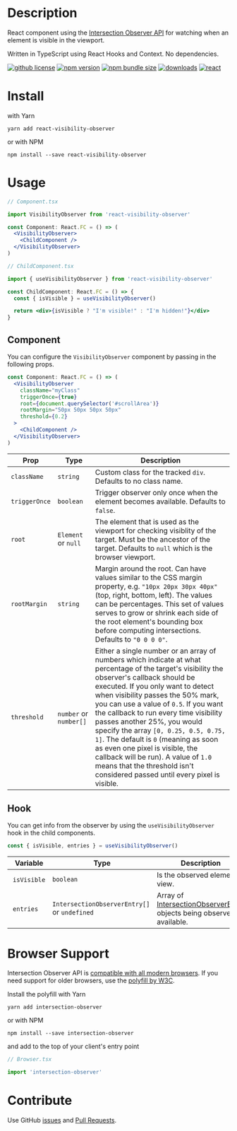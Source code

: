 # Description

React component using the [Intersection Observer API](https://developer.mozilla.org/en-US/docs/Web/API/Intersection_Observer_API) for watching when an element is visible in the viewport.

Written in TypeScript using React Hooks and Context. No dependencies.

[![github license](https://img.shields.io/badge/license-MIT-brightgreen.svg)](https://github.com/jonikanerva/react-visibility-observer/blob/master/license) [![npm version](https://img.shields.io/npm/v/react-visibility-observer.svg?color=brightgreen)](https://www.npmjs.com/package/react-visibility-observer) [![npm bundle size](https://img.shields.io/bundlephobia/min/react-visibility-observer.svg?color=brightgreen)](https://www.npmjs.com/package/react-visibility-observer) [![downloads](https://img.shields.io/npm/dw/react-visibility-observer.svg)](https://www.npmjs.com/package/react-visibility-observer) [![react](https://img.shields.io/npm/dependency-version/react-visibility-observer/peer/react.svg?color=brightgreen)](https://www.npmjs.com/package/react-visibility-observer)

# Install

with Yarn

```
yarn add react-visibility-observer
```

or with NPM

```
npm install --save react-visibility-observer
```

# Usage

```jsx
// Component.tsx

import VisibilityObserver from 'react-visibility-observer'

const Component: React.FC = () => (
  <VisibilityObserver>
    <ChildComponent />
  </VisibilityObserver>
)
```

```jsx
// ChildComponent.tsx

import { useVisibilityObserver } from 'react-visibility-observer'

const ChildComponent: React.FC = () => {
  const { isVisible } = useVisibilityObserver()

  return <div>{isVisible ? "I'm visible!" : "I'm hidden!"}</div>
}
```

## Component

You can configure the `VisibilityObserver` component by passing in the following props.

```jsx
const Component: React.FC = () => (
  <VisibilityObserver
    className="myClass"
    triggerOnce={true}
    root={document.querySelector('#scrollArea')}
    rootMargin="50px 50px 50px 50px"
    threshold={0.2}
  >
    <ChildComponent />
  </VisibilityObserver>
)
```

| Prop          |  Type                  | Description                                                                                                                                                                                                                                                                                                                                                                                                                                                                                                                                                                        |
| ------------- | ---------------------- | ---------------------------------------------------------------------------------------------------------------------------------------------------------------------------------------------------------------------------------------------------------------------------------------------------------------------------------------------------------------------------------------------------------------------------------------------------------------------------------------------------------------------------------------------------------------------------------- |
| `className`   | `string`               | Custom class for the tracked `div`. Defaults to no class name.                                                                                                                                                                                                                                                                                                                                                                                                                                                                                                                     |
| `triggerOnce` | `boolean`              | Trigger observer only once when the element becomes available. Defaults to `false`.                                                                                                                                                                                                                                                                                                                                                                                                                                                                                                |
| `root`        | `Element` or `null`    | The element that is used as the viewport for checking visiblity of the target. Must be the ancestor of the target. Defaults to `null` which is the browser viewport.                                                                                                                                                                                                                                                                                                                                                                                                               |
| `rootMargin`  | `string`               | Margin around the root. Can have values similar to the CSS margin property, e.g. `"10px 20px 30px 40px"` (top, right, bottom, left). The values can be percentages. This set of values serves to grow or shrink each side of the root element's bounding box before computing intersections. Defaults to `"0 0 0 0"`.                                                                                                                                                                                                                                                              |
| `threshold`   | `number` or `number[]` | Either a single number or an array of numbers which indicate at what percentage of the target's visibility the observer's callback should be executed. If you only want to detect when visibility passes the 50% mark, you can use a value of `0.5`. If you want the callback to run every time visibility passes another 25%, you would specify the array `[0, 0.25, 0.5, 0.75, 1]`. The default is `0` (meaning as soon as even one pixel is visible, the callback will be run). A value of `1.0` means that the threshold isn't considered passed until every pixel is visible. |

## Hook

You can get info from the observer by using the `useVisibilityObserver` hook in the child components.

```ts
const { isVisible, entries } = useVisibilityObserver()
```

|  Variable    |  Type                                        | Description                                                                                                                                           |
| ------------ | -------------------------------------------- | ----------------------------------------------------------------------------------------------------------------------------------------------------- |
|  `isVisible` | `boolean`                                    | Is the observed element in view.                                                                                                                      |
|  `entries`   | `IntersectionObserverEntry[]` or `undefined` | Array of [IntersectionObserverEntry](https://developer.mozilla.org/en-US/docs/Web/API/IntersectionObserverEntry) objects being observed if available. |

# Browser Support

Intersection Observer API is [compatible with all modern browsers](https://caniuse.com/#search=IntersectionObserver).
If you need support for older browsers, use the [polyfill by W3C](https://github.com/w3c/IntersectionObserver/tree/master/polyfill).

Install the polyfill with Yarn

```
yarn add intersection-observer
```

or with NPM

```
npm install --save intersection-observer
```

and add to the top of your client's entry point

```ts
// Browser.tsx

import 'intersection-observer'
```

# Contribute

Use GitHub [issues](https://github.com/jonikanerva/react-visibility-observer/issues) and [Pull Requests](https://github.com/jonikanerva/react-visibility-observer/pulls).

